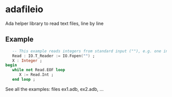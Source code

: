 # adafileio
Ada helper library to read text files, line by line

## Example


```ada
   -- This example reads integers from standard input (""), e.g. one integer on each line.
   Read : IO.T_Reader := IO.Fopen("") ;
   X : Integer ;
begin   
   while not Read.EOF loop
      X := Read.Int ;
   end loop ;
```

See all the examples: files ex1.adb, ex2.adb, ...
